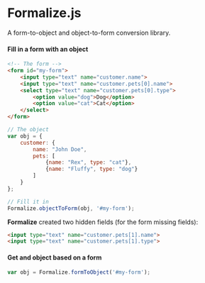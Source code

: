 # Formalize.js
A form-to-object and object-to-form conversion library.

#### Fill in a form with an object

```html
<!-- The form -->
<form id="my-form">
    <input type="text" name="customer.name">
    <input type="text" name="customer.pets[0].name">
    <select type="text" name="customer.pets[0].type">
        <option value="dog">Dog</option>
        <option value="cat">Cat</option>
    </select>
</form>
```

```js
// The object
var obj = {
    customer: {
        name: "John Doe",
        pets: [
            {name: "Rex", type: "cat"},
            {name: "Fluffy", type: "dog"}
        ]
    }
};

// Fill it in
Formalize.objectToForm(obj, '#my-form');
```

**Formalize** created two hidden fields (for the form missing fields):

```html
<input type="text" name="customer.pets[1].name">
<input type="text" name="customer.pets[1].type">
```

#### Get and object based on a form

```js
var obj = Formalize.formToObject('#my-form');
```
